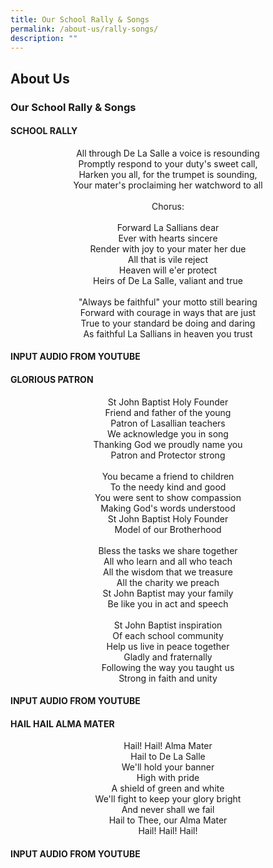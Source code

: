 ```yaml
---
title: Our School Rally & Songs
permalink: /about-us/rally-songs/
description: ""
---
```

## About Us

### Our School Rally & Songs

#### SCHOOL RALLY 

<p align="center"> All through De La Salle a voice is resounding<br>
Promptly respond to your duty's sweet call,<br>
Harken you all, for the trumpet is sounding,<br>
Your mater's proclaiming her watchword to all<br><br>
Chorus:<br><br>
Forward La Sallians dear<br>
Ever with hearts sincere <br>
Render with joy to your mater her due<br>
All that is vile reject<br>
Heaven will e'er protect<br>
Heirs of De La Salle, valiant and true<br><br>
"Always be faithful" your motto still bearing<br>
Forward with courage in ways that are just<br>
True to your standard be doing and daring<br>
As faithful La Sallians in heaven you trust </p>

#### INPUT AUDIO FROM YOUTUBE 

#### GLORIOUS PATRON

<p align="center"> St John Baptist Holy Founder<br>
Friend and father of the young <br>
Patron of Lasallian teachers<br>
We acknowledge you in song<br>
Thanking God we proudly name you<br>
Patron and Protector strong<br><br>
You became a friend to children<br>
To the needy kind and good<br>
You were sent to show compassion<br>
Making God's words understood<br>
St John Baptist Holy Founder<br>
Model of our Brotherhood<br><br>
Bless the tasks we share together<br>
All who learn and all who teach<br>
All the wisdom that we treasure<br>
All the charity we preach<br>
St John Baptist may your family<br>
Be like you in act and speech<br><br>
St John Baptist inspiration<br>
Of each school community<br>
Help us live in peace together<br>
Gladly and fraternally<br>
Following the way you taught us<br>
Strong in faith and unity</p>

#### INPUT AUDIO FROM YOUTUBE 

#### HAIL HAIL ALMA MATER

<p align="center"> Hail! Hail! Alma Mater<br>
Hail to De La Salle<br>
We'll hold your banner<br>
High with pride<br>
A shield of green and white<br>
We'll fight to keep your glory bright<br>
And never shall we fail<br>
Hail to Thee, our Alma Mater<br>
Hail! Hail! Hail!

#### INPUT AUDIO FROM YOUTUBE